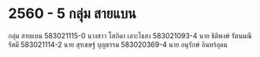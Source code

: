  # 2560 - 5 กลุ่ม สายแบน
กลุ่ม สายแบน
583021115-0 นางสาว โสภิดา เลาะไธสง
583021093-4 นาย ธิติพงษ์ รัตนมณีรัศมี
583021114-2 นาย สุรเชษฐ์ บุญธรรม
583020369-4 นาย อนุรักษ์ อินทร์อุดม
